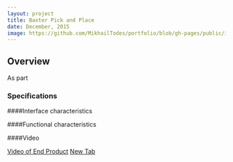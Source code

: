 ```yaml
---
layout: project
title: Baxter Pick and Place
date: December, 2015
image: https://github.com/MikhailTodes/portfolio/blob/gh-pages/public/images/baxter_final_pose.png?raw=true
---
```


## Overview
As part 

### Specifications

####Interface characteristics


####Functional characteristics

####Video

[Video of End Product](https://www.youtube.com/watch?v=Uo60e5Leo50)
<a href="https://www.youtube.com/watch?v=Uo60e5Leo50" target="_blank">New Tab</a>

